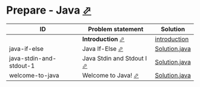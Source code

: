 # Prepare - Java [⬀](https://www.hackerrank.com/domains/java)


| ID                      | Problem statement                                                                                  | Solution                                                            |
|-------------------------|----------------------------------------------------------------------------------------------------|---------------------------------------------------------------------|
|                         | **Introduction** [⬀](https://www.hackerrank.com/domains/java/java-introduction)                    | [introduction](introduction/)                                       |
| java-if-else            | Java If-Else [⬀](https://www.hackerrank.com/challenges/java-if-else/problem)                       | [Solution.java](introduction/java-if-else/Solution.java)            |
| java-stdin-and-stdout-1 | Java Stdin and Stdout I [⬀](https://www.hackerrank.com/challenges/java-stdin-and-stdout-1/problem) | [Solution.java](introduction/java-stdin-and-stdout-1/Solution.java) |
| welcome-to-java         | Welcome to Java! [⬀](https://www.hackerrank.com/challenges/welcome-to-java/problem)                | [Solution.java](introduction/welcome-to-java/Solution.java)         |

